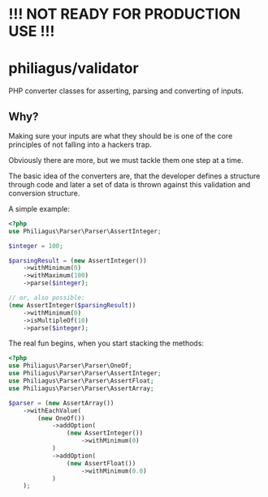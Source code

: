 # !!! NOT READY FOR PRODUCTION USE !!!

# philiagus/validator
PHP converter classes for asserting, parsing and converting of inputs.

## Why?
Making sure your inputs are what they should be is one of the core principles of not falling into a hackers trap.

Obviously there are more, but we must tackle them one step at a time.

The basic idea of the converters are, that the developer defines a structure through code and later a set of data is thrown against this validation and conversion structure.

A simple example:

```php
<?php
use Philiagus\Parser\Parser\AssertInteger;

$integer = 100;

$parsingResult = (new AssertInteger())
    ->withMinimum(0)
    ->withMaximum(100)
    ->parse($integer);

// or, also possible:
(new AssertInteger($parsingResult))
    ->withMinimum(0)
    ->isMultipleOf(10)
    ->parse($integer);
```

The real fun begins, when you start stacking the methods:

```php
<?php
use Philiagus\Parser\Parser\OneOf;
use Philiagus\Parser\Parser\AssertInteger;
use Philiagus\Parser\Parser\AssertFloat;
use Philiagus\Parser\Parser\AssertArray;

$parser = (new AssertArray())
    ->withEachValue(
        (new OneOf())
            ->addOption(
                (new AssertInteger())
                    ->withMinimum(0)
            )
            ->addOption(
                (new AssertFloat())
                    ->withMinimum(0.0)
            )
    );
```
